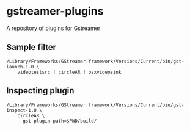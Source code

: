 # gstreamer-plugins

A repository of plugins for Gstreamer


## Sample filter 
```
/Library/Frameworks/GStreamer.framework/Versions/Current/bin/gst-launch-1.0 \
    videotestsrc ! circleAR ! osxvideosink
```

## Inspecting plugin
```
/Library/Frameworks/GStreamer.framework/Versions/Current/bin/gst-inspect-1.0 \
    circleAR \
    --gst-plugin-path=$PWD/build/
    
```